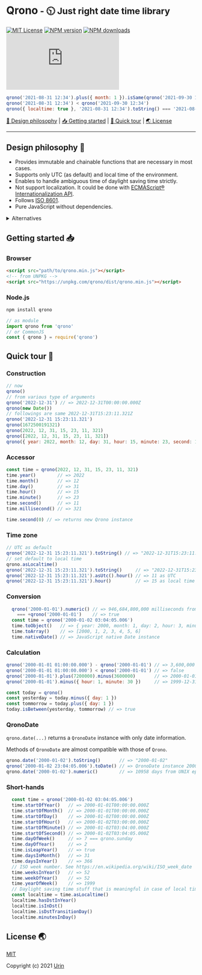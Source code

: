 # Qrono<small> - 🕥 Just right date time library</small>

[![MIT License][image-license]][url-license]
[![NPM version][image-npm-version]][url-npm]
[![NPM downloads][image-npm-downloads]][url-npm-downloads]
[![gzip size][image-size]][url-size]

```js
qrono('2021-08-31 12:34').plus({ month: 1 }).isSame(qrono('2021-09-30 12:34'))
qrono('2021-08-31 12:34') < qrono('2021-09-30 12:34')
qrono({ localtime: true }, '2021-08-31 12:34').toString() === '2021-08-31T12:34.000-04:00'
```

[🎨 Design philosophy](#design-philosophy-) \| [📥 Getting started](#getting-started-) \| [🚀 Quick tour](#quick-tour-) \| [🌏 License](#license-)

---

## Design philosophy 🎨

- Provides immutable and chainable functions that are necessary in most cases.
- Supports only UTC (as default) and local time of the environment.
- Enables to handle ambiguous time of daylight saving time strictly.
- Not support localization.
  It could be done with [ECMAScript® Internationalization API](https://402.ecma-international.org/#overview).
- Follows [ISO 8601](https://www.iso.org/obp/ui/#iso:std:iso:8601:-1:ed-1:v1:en).
- Pure JavaScript without dependencies.

<details>
  <summary>Alternatives</summary>
  <ul>
    <li>
      <a href="https://github.com/moment/moment">Moment.js</a>
      <br>
      Legacy, mutable, rich, widely support localization and time zone
    </li>
    <li>
      <a href="https://github.com/moment/luxon">Luxon</a>
      <br>
      Modern, rich, good code base and docs, widely support localization and time zone
    </li>
    <li>
      <a href="https://github.com/iamkun/dayjs">Day.js</a>
      <br>
      Modern, rich, extendable by plugins, widely support localization and time zone
    </li>
    <li>
      <a href="https://github.com/date-fns/date-fns">date-fns</a>
      <br>
      Modern, pure functions for JavaScript Date object, tree-shaking available
    </li>
    <li>
      <a href="https://tc39.es/proposal-temporal/docs/index.html">
        The ECMA TC39 Temporal Proposal
      </a>
      <br>
      Standard for future, class-based, similar to <a href="https://docs.oracle.com/javase/8/docs/api/java/time/package-summary.html">java.time</a>
    </li>
  </ul>
</details>


## Getting started 📥

### Browser

```html
<script src="path/to/qrono.min.js"></script>
<!-- from UNPKG -->
<script src="https://unpkg.com/qrono/dist/qrono.min.js"></script>
```

### Node.js

```sh
npm install qrono
```

```js
// as module
import qrono from 'qrono'
// or CommonJS
const { qrono } = require('qrono')
```

## Quick tour 🚀

### Construction

```js
// now
qrono()
// from various type of arguments
qrono('2022-12-31') // => 2022-12-31T00:00:00.000Z
qrono(new Date())
// followings are same 2022-12-31T15:23:11.321Z
qrono('2022-12-31 15:23:11.321')
qrono(1672500191321)
qrono(2022, 12, 31, 15, 23, 11, 321)
qrono([2022, 12, 31, 15, 23, 11, 321])
qrono({ year: 2022, month: 12, day: 31, hour: 15, minute: 23, second: 11, millisecond: 321 })
```

### Accessor

```js
const time = qrono(2022, 12, 31, 15, 23, 11, 321)
time.year()        // => 2022
time.month()       // => 12
time.day()         // => 31
time.hour()        // => 15
time.minute()      // => 23
time.second()      // => 11
time.millisecond() // => 321

time.second(0) // => returns new Qrono instance
```

### Time zone

```js
// UTC as default
qrono('2022-12-31 15:23:11.321').toString() // => "2022-12-31T15:23:11.321Z"
// set default to local time
qrono.asLocaltime()
qrono('2022-12-31 15:23:11.321').toString()     // => "2022-12-31T15:23:11.321-04:00"
qrono('2022-12-31 15:23:11.321').asUtc().hour() // => 11 as UTC
qrono('2022-12-31 15:23:11.321').hour()         // => 15 as local time
```

### Conversion

```js
  qrono('2000-01-01').numeric() // => 946,684,800,000 milliseconds from UNIX epoch
    === +qrono('2000-01-01')    // => true
  const time = qrono('2000-01-02 03:04:05.006')
  time.toObject()   // => { year: 2000, month: 1, day: 2, hour: 3, minute: 4, second: 5, millisecond: 6 }
  time.toArray()    // => [2000, 1, 2, 3, 4, 5, 6]
  time.nativeDate() // => JavaScript native Date instance
```

### Calculation

```js
qrono('2000-01-01 01:00:00.000') - qrono('2000-01-01') // => 3,600,000 milliseconds = 1 hour
qrono('2000-01-01 01:00:00.000') < qrono('2000-01-01') // => false
qrono('2000-01-01').plus(7200000).minus(3600000)       // => 2000-01-01T01:00:00.000Z
qrono('2000-01-01').minus({ hour: 1, minute: 30 })     // => 1999-12-31T22:30:00.000Z

const today = qrono()
const yesterday = today.minus({ day: 1 })
const tommorrow = today.plus({ day: 1 })
today.isBetween(yesterday, tommorrow) // => true
```

### QronoDate

`qrono.date(...)` returns a `QronoDate` instance with only date information.

Methods of `QronoDate` are almost compatible with those of `Qrono`.

```js
qrono.date('2000-01-02').toString()       // => "2000-01-02"
qrono('2000-01-02 23:04:05.006').toDate() // => QronoDate instance 2000-01-02
qrono.date('2000-01-02').numeric()        // => 10958 days from UNIX epoch
```

### Short-hands

```js
  const time = qrono('2000-01-02 03:04:05.006')
  time.startOfYear()   // => 2000-01-01T00:00:00.000Z
  time.startOfMonth()  // => 2000-01-01T00:00:00.000Z
  time.startOfDay()    // => 2000-01-02T00:00:00.000Z
  time.startOfHour()   // => 2000-01-02T03:00:00.000Z
  time.startOfMinute() // => 2000-01-02T03:04:00.000Z
  time.startOfSecond() // => 2000-01-02T03:04:05.000Z
  time.dayOfWeek()     // => 7 === qrono.sunday
  time.dayOfYear()     // => 2
  time.isLeapYear()    // => true
  time.daysInMonth()   // => 31
  time.daysInYear()    // => 366
  // ISO week number. See https://en.wikipedia.org/wiki/ISO_week_date
  time.weeksInYear()   // => 52
  time.weekOfYear()    // => 52
  time.yearOfWeek()    // => 1999
  // Daylight saving time stuff that is meaningful in case of local time
  const localtime = time.asLocaltime()
  localtime.hasDstInYear()
  localtime.isInDst()
  localtime.isDstTransitionDay()
  localtime.minutesInDay()
```

## License 🌏

[MIT][url-license]

Copyright (c) 2021 [Urin](https://github.com/urin)


<!-- Reference -->
[image-license]: https://img.shields.io/badge/license-MIT-blue.svg?style=flat
[url-license]: LICENSE

[image-npm-version]: https://img.shields.io/npm/v/qrono.svg?style=flat
[url-npm]: https://npmjs.org/package/qrono

[image-npm-downloads]: https://img.shields.io/npm/dm/qrono.svg?style=flat
[url-npm-downloads]: https://npmcharts.com/compare/qrono?minimal=true

[image-size]: https://img.badgesize.io/https://unpkg.com/qrono/dist/qrono.min.js?compression=gzip&color=blue
[url-size]: https://unpkg.com/qrono/dist/qrono.min.js

